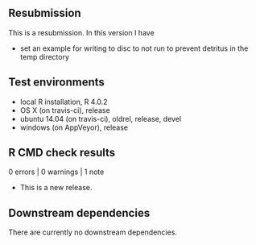## Resubmission
This is a resubmission. In this version I have 
* set an example for writing to disc to not run to prevent detritus in the temp directory

## Test environments
* local R installation, R 4.0.2
* OS X (on travis-ci), release
* ubuntu 14.04 (on travis-ci), oldrel, release, devel
* windows (on AppVeyor), release 

## R CMD check results

0 errors | 0 warnings | 1 note

* This is a new release.

## Downstream dependencies
There are currently no downstream dependencies.
